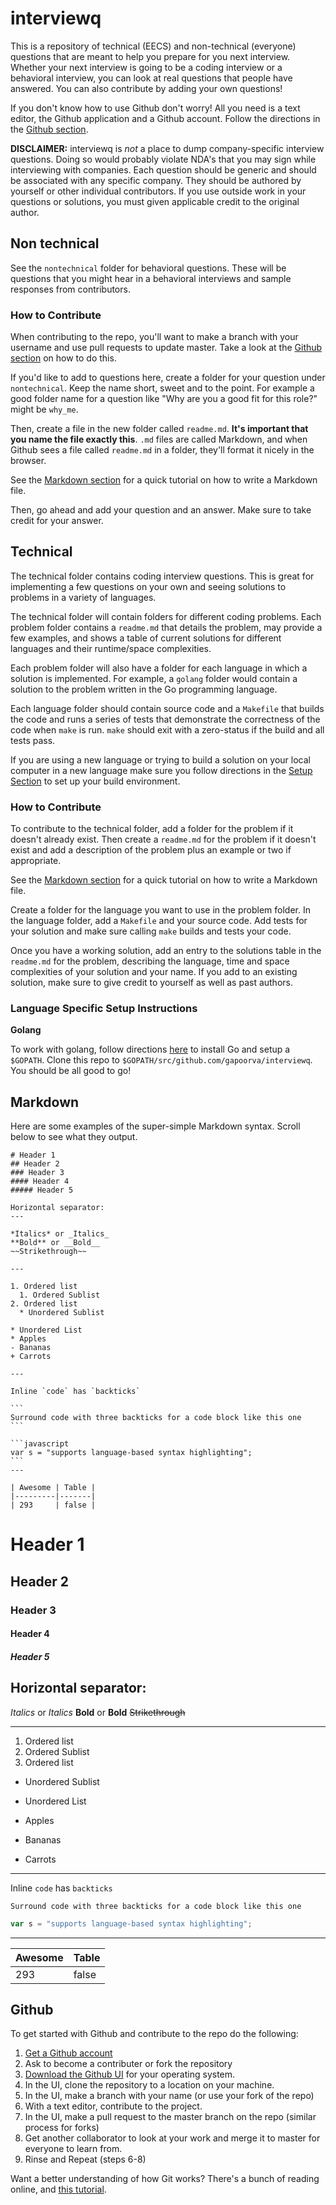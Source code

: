 # interviewq

This is a repository of technical (EECS) and non-technical (everyone) questions that are meant to help you prepare for you next interview. Whether your next interview is going to be a coding interview or a behavioral interview, you can look at real questions that people have answered. You can also contribute by adding your own questions!

If you don't know how to use Github don't worry! All you need is a text editor, the Github application and a Github account. Follow the directions in the [Github section](#github).

**DISCLAIMER:** interviewq is  *not* a place to dump company-specific interview questions. Doing so would probably violate NDA's that you may sign while interviewing with companies. Each question should be generic and should be associated with any specific company. They should be authored by yourself or other individual contributors. If you use outside work in your questions or solutions, you must given applicable credit to the original author.

## Non technical

See the `nontechnical` folder for behavioral questions. These will be questions that you might hear in a behavioral interviews and sample responses from contributors.

### How to Contribute

When contributing to the repo, you'll want to make a branch with your username and use pull requests to update master. Take a look at the [Github section](#github) on how to do this.

If you'd like to add to questions here, create a folder for your question under `nontechnical`. Keep the name short, sweet and to the point. For example a good folder name for a question like "Why are you a good fit for this role?" might be `why_me`.

Then, create a file in the new folder called `readme.md`. **It's important that you name the file exactly this**. `.md` files are called Markdown, and when Github sees a file called `readme.md` in a folder, they'll format it nicely in the browser.

See the [Markdown section](#markdown) for a quick tutorial on how to write a Markdown file.

Then, go ahead and add your question and an answer. Make sure to take credit for your answer.

## Technical

The technical folder contains coding interview questions. This is great for implementing a few questions on your own and seeing solutions to problems in a variety of languages.

The technical folder will contain folders for different coding problems. Each problem folder contains a `readme.md` that details the problem, may provide a few examples, and shows a table of current solutions for different languages and their runtime/space complexities. 

Each problem folder will also have a folder for each language in which a solution is implemented. For example, a `golang` folder would contain a solution to the problem written in the Go programming language.

Each language folder should contain source code and a `Makefile` that builds the code and runs a series of tests that demonstrate the correctness of the code when `make` is run. `make` should exit with a zero-status if the build and all tests pass.

If you are using a new language or trying to build a solution on your local computer in a new language make sure you follow directions in the [Setup Section](#setup) to set up your build environment.

### How to Contribute

To contribute to the technical folder, add a folder for the problem if it doesn't already exist. Then create a `readme.md` for the problem if it doesn't exist and add a description of the problem plus an example or two if appropriate.

See the [Markdown section](#markdown) for a quick tutorial on how to write a Markdown file.

Create a folder for the language you want to use in the problem folder. In the language folder, add a `Makefile` and your source code. Add tests for your solution and make sure calling `make` builds and tests your code. 

Once you have a working solution, add an entry to the solutions table in the `readme.md` for the problem, describing the language, time and space complexities of your solution and your name. If you add to an existing solution, make sure to give credit to yourself as well as past authors.

### Language Specific Setup Instructions <a name="setup"></a>

**Golang**

To work with golang, follow directions [here](https://golang.org/doc/install) to install Go and setup a `$GOPATH`. Clone this repo to `$GOPATH/src/github.com/gapoorva/interviewq`. You should be all good to go! 

## Markdown <a name="markdown"></a>

Here are some examples of the super-simple Markdown syntax. Scroll below to see what they output.

    # Header 1
    ## Header 2
    ### Header 3
    #### Header 4
    ##### Header 5

    Horizontal separator:
    ---

    *Italics* or _Italics_
    **Bold** or __Bold__
    ~~Strikethrough~~

    ---

    1. Ordered list
      1. Ordered Sublist
    2. Ordered list
      * Unordered Sublist

    * Unordered List
    * Apples
    - Bananas
    + Carrots

    ---

    Inline `code` has `backticks`

    ```
    Surround code with three backticks for a code block like this one
    ```

    ```javascript
    var s = "supports language-based syntax highlighting";
    ```
    ---

    | Awesome | Table |
    |---------|-------|
    | 293     | false |

# Header 1
## Header 2
### Header 3
#### Header 4
##### Header 5

Horizontal separator:
---

*Italics* or _Italics_
**Bold** or __Bold__
~~Strikethrough~~

---

1. Ordered list
  1. Ordered Sublist
2. Ordered list
  * Unordered Sublist

* Unordered List
* Apples
- Bananas
+ Carrots

---

Inline `code` has `backticks`

```
Surround code with three backticks for a code block like this one
```

```javascript
var s = "supports language-based syntax highlighting";
```
---

| Awesome | Table |
|---------|-------|
| 293     | false |


## Github <a name="github"></a>

To get started with Github and contribute to the repo do the following:

1. [Get a Github account](https://github.com/join)
2. Ask to become a contributer or fork the repository
3. [Download the Github UI](  https://desktop.github.com/) for your operating system.
4. In the UI, clone the repository to a location on your machine.
5. In the UI, make a branch with your name (or use your fork of the repo)
6. With a text editor, contribute to the project.
7. In the UI, make a pull request to the master branch on the repo (similar process for forks)
8. Get another collaborator to look at your work and merge it to master for everyone to learn from.
9. Rinse and Repeat (steps 6-8)

Want a better understanding of how Git works? There's a bunch of reading online, and [this tutorial](https://github.com/gapoorva/thetatauwebsite16/blob/master/GIT_TUTORIAL.md).